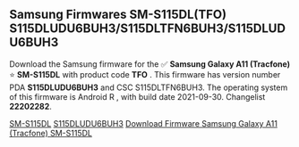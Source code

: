 <h2>Samsung Firmwares SM-S115DL(TFO) S115DLUDU6BUH3/S115DLTFN6BUH3/S115DLUDU6BUH3</h2>
Download the Samsung firmware for the ✅ <strong>Samsung Galaxy A11 (Tracfone) </strong> ⭐ <strong>SM-S115DL</strong> with product code <strong>TFO</strong> . This firmware has version number PDA <strong>S115DLUDU6BUH3</strong> and CSC S115DLTFN6BUH3. The operating system of this firmware is Android R , with build date 2021-09-30. Changelist <strong>22202282</strong>.


[SM-S115DL](https://samfirm.shop/samsung/model/SM-S115DL)
[S115DLUDU6BUH3](https://samfirm.shop/samsung/pda/S115DLUDU6BUH3)
[Download Firmware Samsung Galaxy A11 (Tracfone) SM-S115DL](https://samfirm.shop/samsung/firmware/461452)
